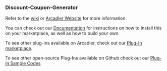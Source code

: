 ### Discount-Coupon-Generator
Refer to the [wiki](https://github.com/Arcadier/Discount-Coupon-Generator/wiki) or [Arcadier Website](https://support.arcadier.com/hc/en-us/articles/360030008454) for more information.

You can check out our [Documentation](api.arcadier.com) for instructions on how to install this on your marketplace, as well as how to build your own.

To see other plug-ins available on Arcadier, check out our [Plug-In marketplace](https://api.arcadier.com/plug-in-marketplace/).

To see other open-source Plug-Ins available on Github check out our [Plug-In Sample Codes](https://github.com/Arcadier/Plug-In-Sample-Codes)
